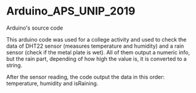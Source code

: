 # Arduino_APS_UNIP_2019
Arduino's source code

This arduino code was used for a college activity and used to check the data of DHT22 sensor (measures temperature and humidity) and a rain sensor (check if the metal plate is wet). All of them output a numeric info, but the rain part, depending of how high the value is, it is converted to a string. 

After the sensor reading, the code output the data in this order: temperature, humidity and isRaining.
